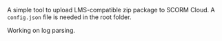 A simple tool to upload LMS-compatible zip package to SCORM Cloud. 
A `config.json` file is needed in the root folder.

Working on log parsing. 